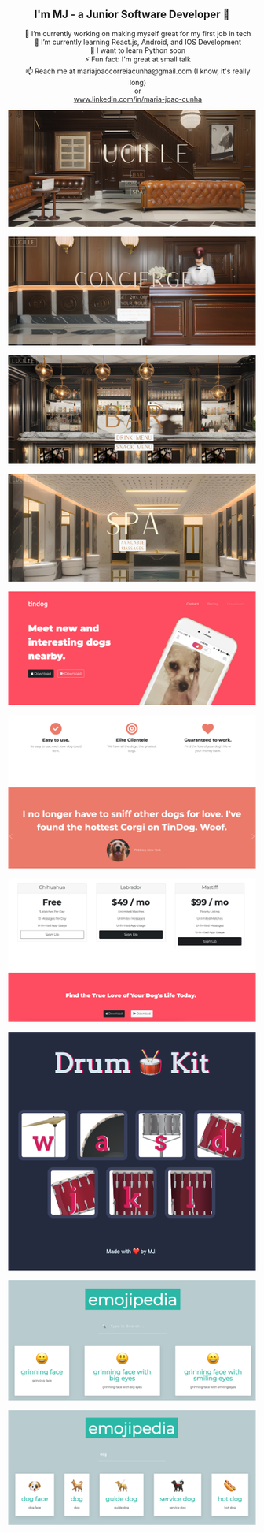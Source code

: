 ### 
<!DOCTYPE html>
<html>
<head>
<style>
  .image-grid {
    display: grid;
    grid-template-columns: repeat(auto-fill, minmax(300px, 1fr)); 
    gap: 20px; 
    justify-items: center; 
  }

  .image {
    width: 300px;
    max-width: 300px; 
  }
</style>
</head>
<body>
<h2 align="center">I'm MJ - a Junior Software Developer 🤩 </h2>

<ul align="center" style="list-style: none;">
  <li>🔭 I’m currently working on making myself great for my first job in tech</li>
  <li>🌱 I’m currently learning React.js, Android, and IOS Development</li>
  <li>🤔 I want to learn Python soon</li>
  <li>⚡ Fun fact: I'm great at small talk</li>
  <li>📫 Reach me at mariajoaocorreiacunha@gmail.com (I know, it's really long)</li>
  or
  <li><a href="www.linkedin.com/in/maria-joao-cunha">www.linkedin.com/in/maria-joao-cunha</a></li>
</ul>

<div class="image-grid">
  <img src="https://github.com/mjoaoocc/mjoaoocc/blob/main/gitimages/lucillelobby.png" alt="Alt text" class="image">
  <img src="https://github.com/mjoaoocc/mjoaoocc/blob/main/gitimages/lucilleconcierge.png" alt="Alt text" class="image">
  <img src="https://github.com/mjoaoocc/mjoaoocc/blob/main/gitimages/lucillebar.png" alt="Alt text" class="image">
  <img src="https://github.com/mjoaoocc/mjoaoocc/blob/main/gitimages/lucillespa.png" alt="Alt text" class="image">
  <img src="https://github.com/mjoaoocc/mjoaoocc/blob/main/gitimages/tindog1.png" alt="Alt text" class="image">
  <img src="https://github.com/mjoaoocc/mjoaoocc/blob/main/gitimages/tindog2.png" alt="Alt text" class="image">
  <img src="https://github.com/mjoaoocc/mjoaoocc/blob/main/gitimages/tindog3.png" alt="Alt text" class="image">
  <img src="https://github.com/mjoaoocc/mjoaoocc/blob/main/gitimages/drumkit.png" alt="Alt text" class="image">
  <img src="https://github.com/mjoaoocc/mjoaoocc/blob/main/gitimages/emojipedia.png" alt="Alt text" class="image">
  <img src="https://github.com/mjoaoocc/mjoaoocc/blob/main/gitimages/emojipediadog.png" alt="Alt text" class="image">
</div>

</body>
</html>


